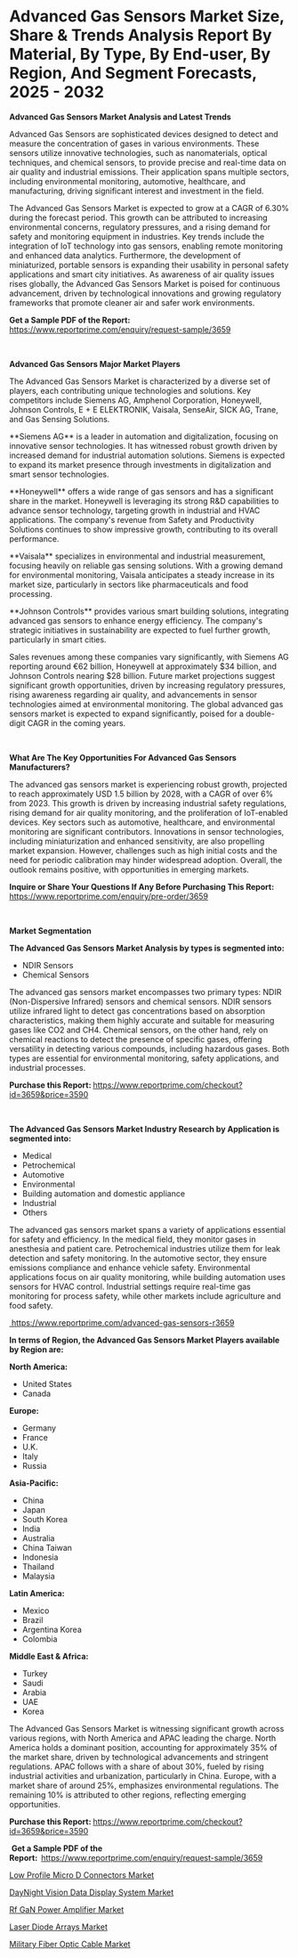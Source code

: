 <p><h1>Advanced Gas Sensors Market Size, Share & Trends Analysis Report By Material, By Type, By End-user, By Region, And Segment Forecasts, 2025 - 2032</h1></p><p><strong>Advanced Gas Sensors Market Analysis and Latest Trends</strong></p>
<p><p>Advanced Gas Sensors are sophisticated devices designed to detect and measure the concentration of gases in various environments. These sensors utilize innovative technologies, such as nanomaterials, optical techniques, and chemical sensors, to provide precise and real-time data on air quality and industrial emissions. Their application spans multiple sectors, including environmental monitoring, automotive, healthcare, and manufacturing, driving significant interest and investment in the field.</p><p>The Advanced Gas Sensors Market is expected to grow at a CAGR of 6.30% during the forecast period. This growth can be attributed to increasing environmental concerns, regulatory pressures, and a rising demand for safety and monitoring equipment in industries. Key trends include the integration of IoT technology into gas sensors, enabling remote monitoring and enhanced data analytics. Furthermore, the development of miniaturized, portable sensors is expanding their usability in personal safety applications and smart city initiatives. As awareness of air quality issues rises globally, the Advanced Gas Sensors Market is poised for continuous advancement, driven by technological innovations and growing regulatory frameworks that promote cleaner air and safer work environments.</p></p>
<p><strong>Get a Sample PDF of the Report:&nbsp;</strong> <a href="https://www.reportprime.com/enquiry/request-sample/3659?utm_campaign=1837&utm_medium=2&utm_source=Github&utm_content=ia&utm_term=18032025&utm_id=advanced-gas-sensors">https://www.reportprime.com/enquiry/request-sample/3659</a></p>
<p>&nbsp;</p>
<p><strong>Advanced Gas Sensors Major Market Players</strong></p>
<p><p>The Advanced Gas Sensors Market is characterized by a diverse set of players, each contributing unique technologies and solutions. Key competitors include Siemens AG, Amphenol Corporation, Honeywell, Johnson Controls, E + E ELEKTRONIK, Vaisala, SenseAir, SICK AG, Trane, and Gas Sensing Solutions.</p><p>**Siemens AG** is a leader in automation and digitalization, focusing on innovative sensor technologies. It has witnessed robust growth driven by increased demand for industrial automation solutions. Siemens is expected to expand its market presence through investments in digitalization and smart sensor technologies.</p><p>**Honeywell** offers a wide range of gas sensors and has a significant share in the market. Honeywell is leveraging its strong R&D capabilities to advance sensor technology, targeting growth in industrial and HVAC applications. The company's revenue from Safety and Productivity Solutions continues to show impressive growth, contributing to its overall performance.</p><p>**Vaisala** specializes in environmental and industrial measurement, focusing heavily on reliable gas sensing solutions. With a growing demand for environmental monitoring, Vaisala anticipates a steady increase in its market size, particularly in sectors like pharmaceuticals and food processing.</p><p>**Johnson Controls** provides various smart building solutions, integrating advanced gas sensors to enhance energy efficiency. The company's strategic initiatives in sustainability are expected to fuel further growth, particularly in smart cities.</p><p>Sales revenues among these companies vary significantly, with Siemens AG reporting around €62 billion, Honeywell at approximately $34 billion, and Johnson Controls nearing $28 billion. Future market projections suggest significant growth opportunities, driven by increasing regulatory pressures, rising awareness regarding air quality, and advancements in sensor technologies aimed at environmental monitoring. The global advanced gas sensors market is expected to expand significantly, poised for a double-digit CAGR in the coming years.</p></p>
<p>&nbsp;</p>
<p><strong>What Are The Key Opportunities For Advanced Gas Sensors Manufacturers?</strong></p>
<p><p>The advanced gas sensors market is experiencing robust growth, projected to reach approximately USD 1.5 billion by 2028, with a CAGR of over 6% from 2023. This growth is driven by increasing industrial safety regulations, rising demand for air quality monitoring, and the proliferation of IoT-enabled devices. Key sectors such as automotive, healthcare, and environmental monitoring are significant contributors. Innovations in sensor technologies, including miniaturization and enhanced sensitivity, are also propelling market expansion. However, challenges such as high initial costs and the need for periodic calibration may hinder widespread adoption. Overall, the outlook remains positive, with opportunities in emerging markets.</p></p>
<p><strong>Inquire or Share Your Questions If Any Before Purchasing This Report:</strong> <a href="https://www.reportprime.com/enquiry/pre-order/3659?utm_campaign=1837&utm_medium=2&utm_source=Github&utm_content=ia&utm_term=18032025&utm_id=advanced-gas-sensors">https://www.reportprime.com/enquiry/pre-order/3659</a></p>
<p>&nbsp;</p>
<p><strong>Market Segmentation</strong></p>
<p><strong>The Advanced Gas Sensors Market Analysis by types is segmented into:</strong></p>
<p><ul><li>NDIR Sensors</li><li>Chemical Sensors</li></ul></p>
<p><p>The advanced gas sensors market encompasses two primary types: NDIR (Non-Dispersive Infrared) sensors and chemical sensors. NDIR sensors utilize infrared light to detect gas concentrations based on absorption characteristics, making them highly accurate and suitable for measuring gases like CO2 and CH4. Chemical sensors, on the other hand, rely on chemical reactions to detect the presence of specific gases, offering versatility in detecting various compounds, including hazardous gases. Both types are essential for environmental monitoring, safety applications, and industrial processes.</p></p>
<p><strong>Purchase this Report:&nbsp;</strong><a href="https://www.reportprime.com/checkout?id=3659&price=3590&utm_campaign=1837&utm_medium=2&utm_source=Github&utm_content=ia&utm_term=18032025&utm_id=advanced-gas-sensors">https://www.reportprime.com/checkout?id=3659&price=3590</a></p>
<p>&nbsp;</p>
<p><strong>The Advanced Gas Sensors Market Industry Research by Application is segmented into:</strong></p>
<p><ul><li>Medical</li><li>Petrochemical</li><li>Automotive</li><li>Environmental</li><li>Building automation and domestic appliance</li><li>Industrial</li><li>Others</li></ul></p>
<p><p>The advanced gas sensors market spans a variety of applications essential for safety and efficiency. In the medical field, they monitor gases in anesthesia and patient care. Petrochemical industries utilize them for leak detection and safety monitoring. In the automotive sector, they ensure emissions compliance and enhance vehicle safety. Environmental applications focus on air quality monitoring, while building automation uses sensors for HVAC control. Industrial settings require real-time gas monitoring for process safety, while other markets include agriculture and food safety.</p></p>
<p><a href="https://www.reportprime.com/advanced-gas-sensors-r3659?utm_campaign=1837&utm_medium=2&utm_source=Github&utm_content=ia&utm_term=18032025&utm_id=advanced-gas-sensors">&nbsp;https://www.reportprime.com/advanced-gas-sensors-r3659</a></p>
<p><strong>In terms of Region, the Advanced Gas Sensors Market Players available by Region are:</strong></p>
<p>
    <p> <strong> North America: </strong>
        <ul>
            <li>United States</li>
            <li>Canada</li>
        </ul>
        </p> 
    <p> <strong> Europe: </strong>
        <ul>
            <li>Germany</li>
            <li>France</li>
            <li>U.K.</li>
            <li>Italy</li>
            <li>Russia</li>
        </ul>
        </p> 
    <p> <strong> Asia-Pacific: </strong>
        <ul>
            <li>China</li>
            <li>Japan</li>
            <li>South Korea</li>
            <li>India</li>
            <li>Australia</li>
            <li>China Taiwan</li>
            <li>Indonesia</li>
            <li>Thailand</li>
            <li>Malaysia</li>
        </ul>
        </p> 
    <p> <strong> Latin America: </strong>
        <ul>
            <li>Mexico</li>
            <li>Brazil</li>
            <li>Argentina Korea</li>
            <li>Colombia</li>
        </ul>
        </p> 
    <p> <strong> Middle East & Africa: </strong>
        <ul>
            <li>Turkey</li>
            <li>Saudi</li>
            <li>Arabia</li>
            <li>UAE</li>
            <li>Korea</li>
        </ul>
    </p>
    </p>
<p><p>The Advanced Gas Sensors Market is witnessing significant growth across various regions, with North America and APAC leading the charge. North America holds a dominant position, accounting for approximately 35% of the market share, driven by technological advancements and stringent regulations. APAC follows with a share of about 30%, fueled by rising industrial activities and urbanization, particularly in China. Europe, with a market share of around 25%, emphasizes environmental regulations. The remaining 10% is attributed to other regions, reflecting emerging opportunities.</p></p>
<p><strong>Purchase this Report: </strong><a href="https://www.reportprime.com/checkout?id=3659&price=3590&utm_campaign=1837&utm_medium=2&utm_source=Github&utm_content=ia&utm_term=18032025&utm_id=advanced-gas-sensors">https://www.reportprime.com/checkout?id=3659&price=3590</a></p>
<p>&nbsp;<strong>Get a Sample PDF of the Report:&nbsp;&nbsp;</strong><a href="https://www.reportprime.com/enquiry/request-sample/3659?utm_campaign=1837&utm_medium=2&utm_source=Github&utm_content=ia&utm_term=18032025&utm_id=advanced-gas-sensors">https://www.reportprime.com/enquiry/request-sample/3659</a></p>
<p><strong></strong></p>
<p><p><a href="https://github.com/mharielmesa/Market-Research-Report-List-5/blob/main/low-profile-micro-d-connectors-market.md?utm_campaign=1837&utm_medium=2&utm_source=Github&utm_content=ia&utm_term=18032025&utm_id=advanced-gas-sensors">Low Profile Micro D Connectors Market</a></p><p><a href="https://github.com/oslieselotte2192/Market-Research-Report-List-1/blob/main/daynight-vision-data-display-system-market.md?utm_campaign=1837&utm_medium=2&utm_source=Github&utm_content=ia&utm_term=18032025&utm_id=advanced-gas-sensors">DayNight Vision Data Display System Market</a></p><p><a href="https://github.com/tambraunrue691969/Market-Research-Report-List-1/blob/main/rf-gan-power-amplifier-market.md?utm_campaign=1837&utm_medium=2&utm_source=Github&utm_content=ia&utm_term=18032025&utm_id=advanced-gas-sensors">Rf GaN Power Amplifier Market</a></p><p><a href="https://github.com/tona7vba/Market-Research-Report-List-1/blob/main/laser-diode-arrays-market.md?utm_campaign=1837&utm_medium=2&utm_source=Github&utm_content=ia&utm_term=18032025&utm_id=advanced-gas-sensors">Laser Diode Arrays Market</a></p><p><a href="https://github.com/dringals/Market-Research-Report-List-6/blob/main/military-fiber-optic-cable-market.md?utm_campaign=1837&utm_medium=2&utm_source=Github&utm_content=ia&utm_term=18032025&utm_id=advanced-gas-sensors">Military Fiber Optic Cable Market</a></p></p>